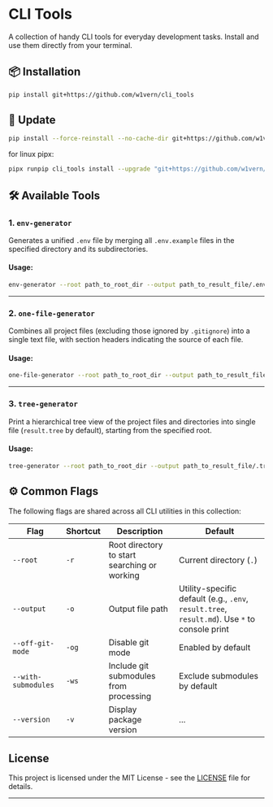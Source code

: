 # CLI Tools

A collection of handy CLI tools for everyday development tasks. Install and use them directly from your terminal.

## 📦 Installation

```bash
pip install git+https://github.com/w1vern/cli_tools
```

## 🔄 Update

```bash
pip install --force-reinstall --no-cache-dir git+https://github.com/w1vern/cli_tools
```

for linux pipx:

```bash
pipx runpip cli_tools install --upgrade "git+https://github.com/w1vern/cli_tools.git"
```

## 🛠 Available Tools

### 1. `env-generator`

Generates a unified `.env` file by merging all `.env.example` files in the specified directory and its subdirectories.

#### Usage:

```bash
env-generator --root path_to_root_dir --output path_to_result_file/.env
```

---

### 2. `one-file-generator`

Combines all project files (excluding those ignored by `.gitignore`) into a single text file, with section headers indicating the source of each file.

#### Usage:

```bash
one-file-generator --root path_to_root_dir --output path_to_result_file/.md
```

---

### 3. `tree-generator`

Print a hierarchical tree view of the project files and directories into single file (`result.tree` by default), starting from the specified root.

#### Usage:

```bash
tree-generator --root path_to_root_dir --output path_to_result_file/.tree
```

## ⚙️ Common Flags

The following flags are shared across all CLI utilities in this collection:

| Flag                | Shortcut | Description                                  | Default                                                                                       |
|---------------------|----------|----------------------------------------------|-----------------------------------------------------------------------------------------------|
| `--root`            | `-r`     | Root directory to start searching or working | Current directory (`.`)                                                                       |
| `--output`          | `-o`     | Output file path                             | Utility-specific default (e.g., `.env`, `result.tree`, `result.md`). Use `*` to console print |
| `--off-git-mode`    | `-og`    | Disable git mode                             | Enabled by default                                                                            |
| `--with-submodules` | `-ws`    | Include git submodules from processing       | Exclude submodules by default                                                                 |
| `--version`         | `-v`     | Display package version                      | ...                                                                                           |

## License

This project is licensed under the MIT License - see the [LICENSE](LICENSE) file for details.

---
